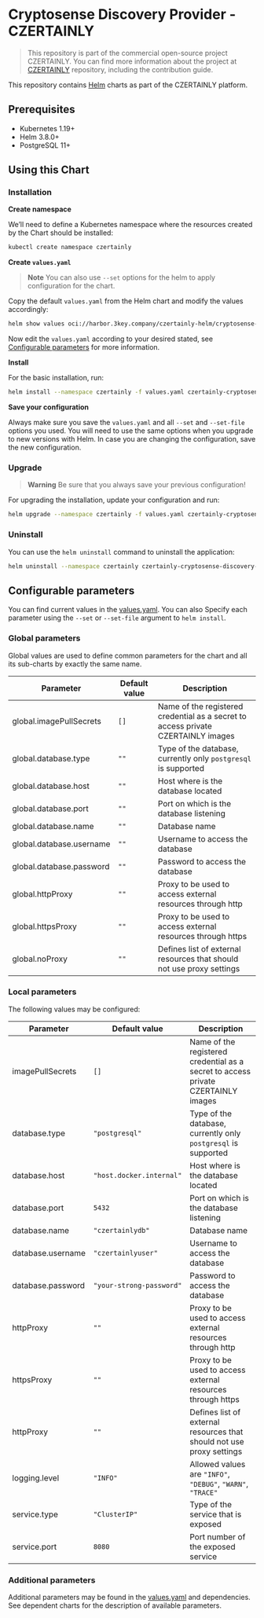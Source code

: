 # Cryptosense Discovery Provider - CZERTAINLY

> This repository is part of the commercial open-source project CZERTAINLY. You can find more information about the project at [CZERTAINLY](https://github.com/3KeyCompany/CZERTAINLY) repository, including the contribution guide.

This repository contains [Helm](https://helm.sh/) charts as part of the CZERTAINLY platform.

## Prerequisites
- Kubernetes 1.19+
- Helm 3.8.0+
- PostgreSQL 11+

## Using this Chart

### Installation

**Create namespace**

We’ll need to define a Kubernetes namespace where the resources created by the Chart should be installed:
```bash
kubectl create namespace czertainly
```

**Create `values.yaml`**

> **Note**
> You can also use `--set` options for the helm to apply configuration for the chart.

Copy the default `values.yaml` from the Helm chart and modify the values accordingly:
```bash
helm show values oci://harbor.3key.company/czertainly-helm/cryptosense-discovery-provider > values.yaml
```
Now edit the `values.yaml` according to your desired stated, see [Configurable parameters](#configurable-parameters) for more information.

**Install**

For the basic installation, run:
```bash
helm install --namespace czertainly -f values.yaml czertainly-cryptosense-discovery-provider oci://harbor.3key.company/czertainly-helm/cryptosense-discovery-provider
```

**Save your configuration**

Always make sure you save the `values.yaml` and all `--set` and `--set-file` options you used. You will need to use the same options when you upgrade to new versions with Helm. In case you are changing the configuration, save the new configuration.

### Upgrade

> **Warning**
> Be sure that you always save your previous configuration!

For upgrading the installation, update your configuration and run:
```bash
helm upgrade --namespace czertainly -f values.yaml czertainly-cryptosense-discovery-provider oci://harbor.3key.company/czertainly-helm/cryptosense-discovery-provider
```

### Uninstall

You can use the `helm uninstall` command to uninstall the application:
```bash
helm uninstall --namespace czertainly czertainly-cryptosense-discovery-provider
```

## Configurable parameters

You can find current values in the [values.yaml](values.yaml).
You can also Specify each parameter using the `--set` or `--set-file` argument to `helm install`.

### Global parameters

Global values are used to define common parameters for the chart and all its sub-charts by exactly the same name.

| Parameter                   | Default value | Description                                                                       |
|-----------------------------|---------------|-----------------------------------------------------------------------------------|
| global.imagePullSecrets     | `[]`          | Name of the registered credential as a secret to access private CZERTAINLY images |
| global.database.type        | `""`          | Type of the database, currently only `postgresql` is supported                    |
| global.database.host        | `""`          | Host where is the database located                                                |
| global.database.port        | `""`          | Port on which is the database listening                                           |
| global.database.name        | `""`          | Database name                                                                     |
| global.database.username    | `""`          | Username to access the database                                                   |
| global.database.password    | `""`          | Password to access the database                                                   |
| global.httpProxy            | `""`          | Proxy to be used to access external resources through http                        |
| global.httpsProxy           | `""`          | Proxy to be used to access external resources through https                       |
| global.noProxy              | `""`          | Defines list of external resources that should not use proxy settings             |

### Local parameters

The following values may be configured:

| Parameter            | Default value            | Description                                                                       |
|----------------------|--------------------------|-----------------------------------------------------------------------------------|
| imagePullSecrets     | `[]`                     | Name of the registered credential as a secret to access private CZERTAINLY images |
| database.type        | `"postgresql"`           | Type of the database, currently only `postgresql` is supported                    |
| database.host        | `"host.docker.internal"` | Host where is the database located                                                |
| database.port        | `5432`                   | Port on which is the database listening                                           |
| database.name        | `"czertainlydb"`         | Database name                                                                     |
| database.username    | `"czertainlyuser"`       | Username to access the database                                                   |
| database.password    | `"your-strong-password"` | Password to access the database                                                   |
| httpProxy            | `""`                     | Proxy to be used to access external resources through http                        |
| httpsProxy           | `""`                     | Proxy to be used to access external resources through https                       |
| httpProxy            | `""`                     | Defines list of external resources that should not use proxy settings             |
| logging.level        | `"INFO"`                 | Allowed values are `"INFO"`, `"DEBUG"`, `"WARN"`, `"TRACE"`                       |
| service.type         | `"ClusterIP"`            | Type of the service that is exposed                                               |
| service.port         | `8080`                   | Port number of the exposed service                                                |

### Additional parameters

Additional parameters may be found in the [values.yaml](values.yaml) and dependencies.
See dependent charts for the description of available parameters.